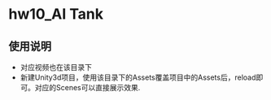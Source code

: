 # hw10_AI Tank



## 使用说明

* 对应视频也在该目录下
* 新建Unity3d项目，使用该目录下的Assets覆盖项目中的Assets后，reload即可。对应的Scenes可以直接展示效果.